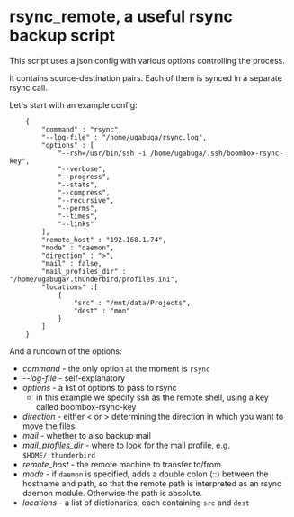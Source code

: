 <link href="http://kevinburke.bitbucket.org/markdowncss/markdown.css" rel="stylesheet"></link>

# rsync_remote, a useful rsync backup script

This script uses a json config with various options controlling the process.

It contains source-destination pairs. Each of them is synced in a separate rsync call.

Let's start with an example config:

		{
			"command" : "rsync",
			"--log-file" : "/home/ugabuga/rsync.log",
			"options" : [
				"--rsh=/usr/bin/ssh -i /home/ugabuga/.ssh/boombox-rsync-key",
				"--verbose",
				"--progress",
				"--stats",
				"--compress",
				"--recursive",
				"--perms",
				"--times",
				"--links"
			],
			"remote_host" : "192.168.1.74",
			"mode" : "daemon",
			"direction" : ">",
			"mail" : false,
			"mail_profiles_dir" : "/home/ugabuga/.thunderbird/profiles.ini",
			"locations" :[
				{
					"src" : "/mnt/data/Projects",
					"dest" : "mon"
				}
			]
		}

And a rundown of the options:

* *command* - the only option at  the moment is `rsync`
* *--log-file* - self-explanatory
* *options* - a list of options to pass to rsync
	* in this example we specify ssh as the remote shell, using a key called boombox-rsync-key
* *direction* - either < or > determining the direction in which you want to move the files
* *mail* - whether to also backup mail
* *mail_profiles_dir* - where to look for the mail profile, e.g. `$HOME/.thunderbird`
* *remote_host* - the remote machine to transfer to/from
* *mode* - if `daemon` is specified, adds a double colon (::) between the hostname and path, so that the remote path is interpreted as an rsync daemon module. Otherwise the path is absolute.
* *locations* - a list of dictionaries, each containing `src` and `dest`
